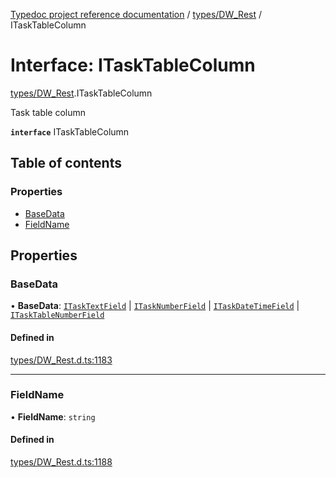 [Typedoc project reference documentation](../README.md) / [types/DW_Rest](../modules/types_dw_rest.md) / ITaskTableColumn

# Interface: ITaskTableColumn

[types/DW_Rest](../modules/types_dw_rest.md).ITaskTableColumn

Task table column

**`interface`** ITaskTableColumn

## Table of contents

### Properties

- [BaseData](types_dw_rest.itasktablecolumn.md#basedata)
- [FieldName](types_dw_rest.itasktablecolumn.md#fieldname)

## Properties

### BaseData

• **BaseData**: [`ITaskTextField`](types_dw_rest.itasktextfield.md) \| [`ITaskNumberField`](types_dw_rest.itasknumberfield.md) \| [`ITaskDateTimeField`](types_dw_rest.itaskdatetimefield.md) \| [`ITaskTableNumberField`](types_dw_rest.itasktablenumberfield.md)

#### Defined in

[types/DW_Rest.d.ts:1183](https://github.com/DocuWare/REST-Sample-TS/blob/828b3d4/src/types/DW_Rest.d.ts#L1183)

___

### FieldName

• **FieldName**: `string`

#### Defined in

[types/DW_Rest.d.ts:1188](https://github.com/DocuWare/REST-Sample-TS/blob/828b3d4/src/types/DW_Rest.d.ts#L1188)
